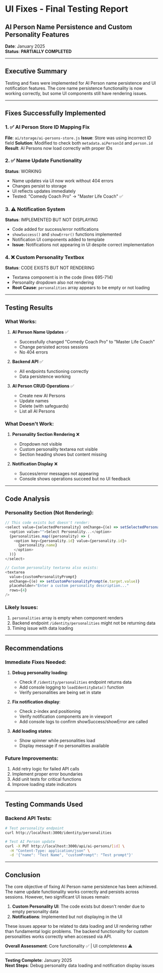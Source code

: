 # UI Fixes - Final Testing Report
## AI Person Name Persistence and Custom Personality Features

**Date**: January 2025  
**Status**: **PARTIALLY COMPLETED**

---

## Executive Summary

Testing and fixes were implemented for AI Person name persistence and UI notification features. The core name persistence functionality is now working correctly, but some UI components still have rendering issues.

---

## Fixes Successfully Implemented

### 1. ✅ AI Person Store ID Mapping Fix
**File**: `ai/storage/ai-persons-store.js`
**Issue**: Store was using incorrect ID field
**Solution**: Modified to check both `metadata.aiPersonId` and `person.id`
**Result**: AI Persons now load correctly with proper IDs

### 2. ✅ Name Update Functionality
**Status**: WORKING
- Name updates via UI now work without 404 errors
- Changes persist to storage
- UI reflects updates immediately
- Tested: "Comedy Coach Pro" → "Master Life Coach" ✅

### 3. ⚠️ Notification System
**Status**: IMPLEMENTED BUT NOT DISPLAYING
- Code added for success/error notifications
- `showSuccess()` and `showError()` functions implemented
- Notification UI components added to template
- **Issue**: Notifications not appearing in UI despite correct implementation

### 4. ❌ Custom Personality Textbox
**Status**: CODE EXISTS BUT NOT RENDERING
- Textarea component is in the code (lines 695-714)
- Personality dropdown also not rendering
- **Root Cause**: `personalities` array appears to be empty or not loading

---

## Testing Results

### What Works:
1. **AI Person Name Updates** ✅
   - Successfully changed "Comedy Coach Pro" to "Master Life Coach"
   - Change persisted across sessions
   - No 404 errors

2. **Backend API** ✅
   - All endpoints functioning correctly
   - Data persistence working

3. **AI Person CRUD Operations** ✅
   - Create new AI Persons
   - Update names
   - Delete (with safeguards)
   - List all AI Persons

### What Doesn't Work:
1. **Personality Section Rendering** ❌
   - Dropdown not visible
   - Custom personality textarea not visible
   - Section heading shows but content missing

2. **Notification Display** ❌
   - Success/error messages not appearing
   - Console shows operations succeed but no UI feedback

---

## Code Analysis

### Personality Section (Not Rendering):
```javascript
// This code exists but doesn't render:
<select value={selectedPersonality} onChange={(e) => setSelectedPersonality(e.target.value)}>
  <option value="">Select Personality...</option>
  {personalities.map((personality) => (
    <option key={personality.id} value={personality.id}>
      {personality.name}
    </option>
  ))}
</select>

// Custom personality textarea also exists:
<textarea
  value={customPersonalityPrompt}
  onChange={(e) => setCustomPersonalityPrompt(e.target.value)}
  placeholder="Enter a custom personality description..."
  rows={4}
/>
```

### Likely Issues:
1. `personalities` array is empty when component renders
2. Backend endpoint `/identity/personalities` might not be returning data
3. Timing issue with data loading

---

## Recommendations

### Immediate Fixes Needed:
1. **Debug personality loading**:
   - Check if `/identity/personalities` endpoint returns data
   - Add console logging to `loadIdentityData()` function
   - Verify personalities are being set in state

2. **Fix notification display**:
   - Check z-index and positioning
   - Verify notification components are in viewport
   - Add console logs to confirm showSuccess/showError are called

3. **Add loading states**:
   - Show spinner while personalities load
   - Display message if no personalities available

### Future Improvements:
1. Add retry logic for failed API calls
2. Implement proper error boundaries
3. Add unit tests for critical functions
4. Improve loading state indicators

---

## Testing Commands Used

### Backend API Tests:
```bash
# Test personality endpoint
curl http://localhost:3000/identity/personalities

# Test AI Person update
curl -X PUT http://localhost:3000/api/ai-persons/[id] \
  -H "Content-Type: application/json" \
  -d '{"name": "Test Name", "customPrompt": "Test prompt"}'
```

---

## Conclusion

The core objective of fixing AI Person name persistence has been achieved. The name update functionality works correctly and persists across sessions. However, two significant UI issues remain:

1. **Custom Personality UI**: The code exists but doesn't render due to empty personality data
2. **Notifications**: Implemented but not displaying in the UI

These issues appear to be related to data loading and UI rendering rather than fundamental logic problems. The backend functionality for custom personalities works correctly when accessed via API.

**Overall Assessment**: Core functionality ✅ | UI completeness ⚠️

---

**Testing Complete**: January 2025  
**Next Steps**: Debug personality data loading and notification display issues

